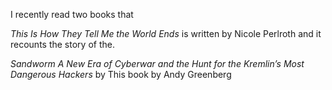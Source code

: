 I recently read two books that  

*This Is How They Tell Me the World Ends* is written by Nicole Perlroth and it recounts the story of the.

*Sandworm A New Era of Cyberwar and the Hunt for the Kremlin’s Most Dangerous Hackers* by This book by Andy Greenberg
